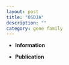 ```yaml
---
layout: post
title: "OSDJA"
description: ""
category: gene family
---
```


* **Information**  

* **Publication**  


